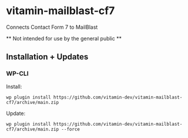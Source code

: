 # vitamin-mailblast-cf7
Connects Contact Form 7 to MailBlast

** Not intended for use by the general public **

## Installation + Updates

### WP-CLI
Install:
```
wp plugin install https://github.com/vitamin-dev/vitamin-mailblast-cf7/archive/main.zip
```

Update:
```
wp plugin install https://github.com/vitamin-dev/vitamin-mailblast-cf7/archive/main.zip --force
```
